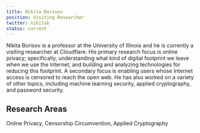 ```yaml
---
title: Nikita Borisov
position: Visiting Researcher
twitter: nikitab
status: current
---
```


Nikita Borisov is a professor at the University of Illinois and he is currently a visiting researcher at Cloudflare. His primary research focus is online privacy; specifically, understanding what kind of digital footprint we leave when we use the Internet, and building and analyzing technologies for reducing this footprint. A secondary focus is enabling users whose Internet access is censored to reach the open web. He has also worked on a variety of other topics, including machine learning security, applied cryptography, and password security. 

## Research Areas 
Online Privacy, Censorship Circumvention, Applied Cryptography
